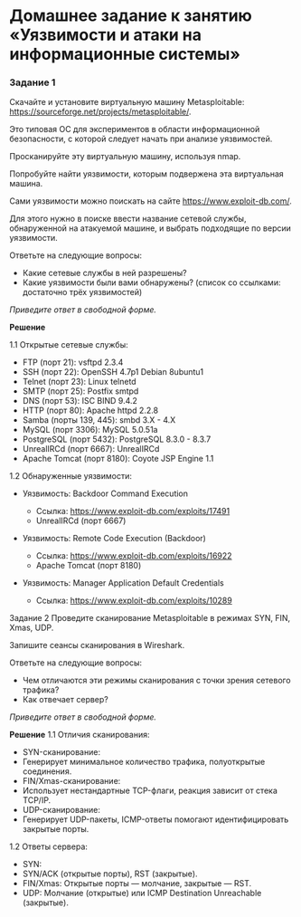 # Домашнее задание к занятию «Уязвимости и атаки на информационные системы»

### Задание 1
Скачайте и установите виртуальную машину Metasploitable: https://sourceforge.net/projects/metasploitable/.

Это типовая ОС для экспериментов в области информационной безопасности, с которой следует начать при анализе уязвимостей.

Просканируйте эту виртуальную машину, используя nmap.

Попробуйте найти уязвимости, которым подвержена эта виртуальная машина.

Сами уязвимости можно поискать на сайте https://www.exploit-db.com/.

Для этого нужно в поиске ввести название сетевой службы, обнаруженной на атакуемой машине, и выбрать подходящие по версии уязвимости.

Ответьте на следующие вопросы:

* Какие сетевые службы в ней разрешены?
* Какие уязвимости были вами обнаружены? (список со ссылками: достаточно трёх уязвимостей)

*Приведите ответ в свободной форме.*

**Решение**

1.1 Открытые сетевые службы:
* FTP (порт 21): vsftpd 2.3.4
* SSH (порт 22): OpenSSH 4.7p1 Debian 8ubuntu1
* Telnet (порт 23): Linux telnetd
* SMTP (порт 25): Postfix smtpd
* DNS (порт 53): ISC BIND 9.4.2
* HTTP (порт 80): Apache httpd 2.2.8
* Samba (порты 139, 445): smbd 3.X - 4.X
* MySQL (порт 3306): MySQL 5.0.51a
* PostgreSQL (порт 5432): PostgreSQL 8.3.0 - 8.3.7
* UnrealIRCd (порт 6667): UnrealIRCd
* Apache Tomcat (порт 8180): Coyote JSP Engine 1.1

1.2 Обнаруженные уязвимости:

* Уязвимость: Backdoor Command Execution
  * Ссылка: https://www.exploit-db.com/exploits/17491
  * UnrealIRCd (порт 6667)

* Уязвимость: Remote Code Execution (Backdoor)
  * Ссылка: https://www.exploit-db.com/exploits/16922
  * Apache Tomcat (порт 8180)

* Уязвимость: Manager Application Default Credentials
  * Ссылка: https://www.exploit-db.com/exploits/10289





Задание 2
Проведите сканирование Metasploitable в режимах SYN, FIN, Xmas, UDP.

Запишите сеансы сканирования в Wireshark.

Ответьте на следующие вопросы:

* Чем отличаются эти режимы сканирования с точки зрения сетевого трафика?
* Как отвечает сервер?

*Приведите ответ в свободной форме.*

**Решение**
1.1 Отличия сканирования:
* SYN-сканирование:
 * Генерирует минимальное количество трафика, полуоткрытые соединения.
* FIN/Xmas-сканирование:
 * Использует нестандартные TCP-флаги, реакция зависит от стека TCP/IP.
* UDP-сканирование:
 * Генерирует UDP-пакеты, ICMP-ответы помогают идентифицировать закрытые порты.

1.2 Ответы сервера:
* SYN:
 * SYN/ACK (открытые порты), RST (закрытые).
* FIN/Xmas: Открытые порты — молчание, закрытые — RST.
* UDP: Молчание (открытые) или ICMP Destination Unreachable (закрытые).
